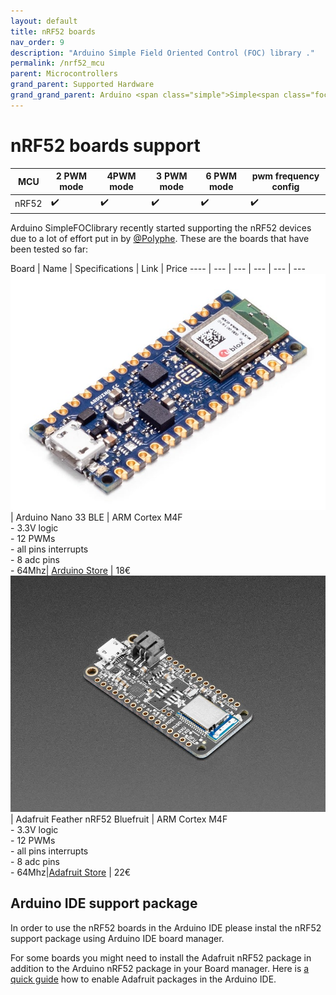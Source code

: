 ```yaml
---
layout: default
title: nRF52 boards
nav_order: 9
description: "Arduino Simple Field Oriented Control (FOC) library ."
permalink: /nrf52_mcu
parent: Microcontrollers
grand_parent: Supported Hardware
grand_grand_parent: Arduino <span class="simple">Simple<span class="foc">FOC</span>library</span>
---
```


# nRF52 boards support

MCU | 2 PWM mode | 4PWM mode | 3 PWM mode | 6 PWM mode | pwm frequency config 
--- | --- |--- |--- |--- |--- 
nRF52 | ✔️ | ✔️ | ✔️ | ✔️ | ✔️ 

Arduino <span class="simple">Simple<span class="foc">FOC</span>library</span> recently started supporting the nRF52 devices due to a lot of effort put in by [@Polyphe](https://github.com/Polyphe). These are the boards that have been tested so far:

 Board | Name | Specifications | Link | Price
---- | --- | --- | --- | --- | ---
[<img src="extras/Images/nano33_ble.jpg" class="imgtable150">](https://store.arduino.cc/arduino-mkr1000-wifi) | Arduino Nano 33 BLE |  ARM Cortex M4F <br>- 3.3V logic<br> - 12 PWMs<br> - all pins interrupts <br>- 8 adc pins<br>- 64Mhz| [Arduino Store](https://store.arduino.cc/arduino-mkr1000-wifi) | 18€ 
[<img src="extras/Images/bluefruit_le.jpg" class="imgtable150">](https://www.adafruit.com/product/3406) | Adafruit Feather nRF52 Bluefruit | ARM Cortex M4F <br>- 3.3V logic<br> - 12 PWMs<br> - all pins interrupts <br>- 8 adc pins<br>- 64Mhz|[Adafruit Store](https://www.adafruit.com/product/3406) | 22€ 


## Arduino IDE support package
In order to use the nRF52 boards in the Arduino IDE please instal the nRF52 support package using Arduino IDE board manager.

For some boards you might need to install the Adafruit nRF52 package in addition to the Arduino nRF52 package in your Board manager. Here is [a quick guide](https://learn.adafruit.com/bluefruit-nrf52-feather-learning-guide/arduino-bsp-setup) how to enable Adafruit packages in the Arduino IDE.